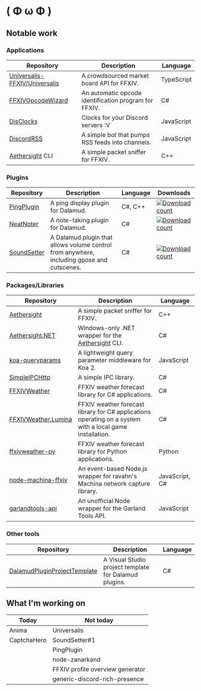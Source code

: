 # ( Φ ω Φ )

## Notable work

### Applications
Repository|Description|Language
---|---|---
[Universalis-FFXIV/Universalis](https://github.com/Universalis-FFXIV/Universalis)|A crowdsourced market board API for FFXIV.|TypeScript
[FFXIVOpcodeWizard](https://github.com/karashiiro/FFXIVOpcodeWizard)|An automatic opcode identification program for FFXIV.|C#
[DisClocks](https://github.com/karashiiro/DisClocks)|Clocks for your Discord servers :V|JavaScript
[DiscordRSS](https://github.com/karashiiro/DiscordRSS)|A simple bot that pumps RSS feeds into channels.|JavaScript
[Aethersight](https://github.com/karashiiro/Aethersight) CLI|A simple packet sniffer for FFXIV.|C++

### Plugins
Repository|Description|Language|Downloads
---|---|---|---
[PingPlugin](https://github.com/karashiiro/PingPlugin)|A ping display plugin for Dalamud.|C#, C++|[![Download count](https://img.shields.io/endpoint?url=https%3A%2F%2Fvz32sgcoal.execute-api.us-east-1.amazonaws.com%2FPingPlugin)](https://github.com/karashiiro/PingPlugin)
[NeatNoter](https://github.com/karashiiro/NeatNoter)|A note-taking plugin for Dalamud.|C#|[![Download count](https://img.shields.io/endpoint?url=https%3A%2F%2Fvz32sgcoal.execute-api.us-east-1.amazonaws.com%2FNeatNoter)](https://github.com/karashiiro/NeatNoter)
[SoundSetter](https://github.com/karashiiro/SoundSetter)|A Dalamud plugin that allows volume control from anywhere, including gpose and cutscenes.|C#|[![Download count](https://img.shields.io/endpoint?url=https%3A%2F%2Fvz32sgcoal.execute-api.us-east-1.amazonaws.com%2FSoundSetter)](https://github.com/karashiiro/SoundSetter)

### Packages/Libraries
Repository|Description|Language
---|---|---
[Aethersight](https://github.com/karashiiro/Aethersight)|A simple packet sniffer for FFXIV.|C++
[Aethersight.NET](https://github.com/karashiiro/Aethersight.NET)|Windows-only .NET wrapper for the [Aethersight](https://github.com/karashiiro/Aethersight) CLI.|C#
[koa-queryparams](https://github.com/karashiiro/koa-queryparams)|A lightweight query parameter middleware for Koa 2.|JavaScript
[SimpleIPCHttp](https://github.com/karashiiro/SimpleIPCHttp)|A simple IPC library.|C#
[FFXIVWeather](https://github.com/karashiiro/FFXIVWeather)|FFXIV weather forecast library for C# applications.|C#
[FFXIVWeather.Lumina](https://github.com/karashiiro/FFXIVWeather.Lumina)|FFXIV weather forecast library for C# applications operating on a system with a local game installation.|C#
[ffxivweather-py](https://github.com/karashiiro/ffxivweather-py)|FFXIV weather forecast library for Python applications.|Python
[node-machina-ffxiv](https://github.com/karashiiro/node-machina-ffxiv)|An event-based Node.js wrapper for ravahn's Machina network capture library.|JavaScript, C#
[garlandtools-api](https://github.com/karashiiro/garlandtools-api)|An unofficial Node wrapper for the Garland Tools API.|JavaScript

### Other tools
Repository|Description|Language
---|---|---
[DalamudPluginProjectTemplate](https://github.com/karashiiro/DalamudPluginProjectTemplate)|A Visual Studio project template for Dalamud plugins.|C#

## What I'm working on
Today|Not today
---|---
Anima|Universalis
CaptchaHero|SoundSetter#1
||PingPlugin
||node-zanarkand
||FFXIV profile overview generator
||generic-discord-rich-presence
